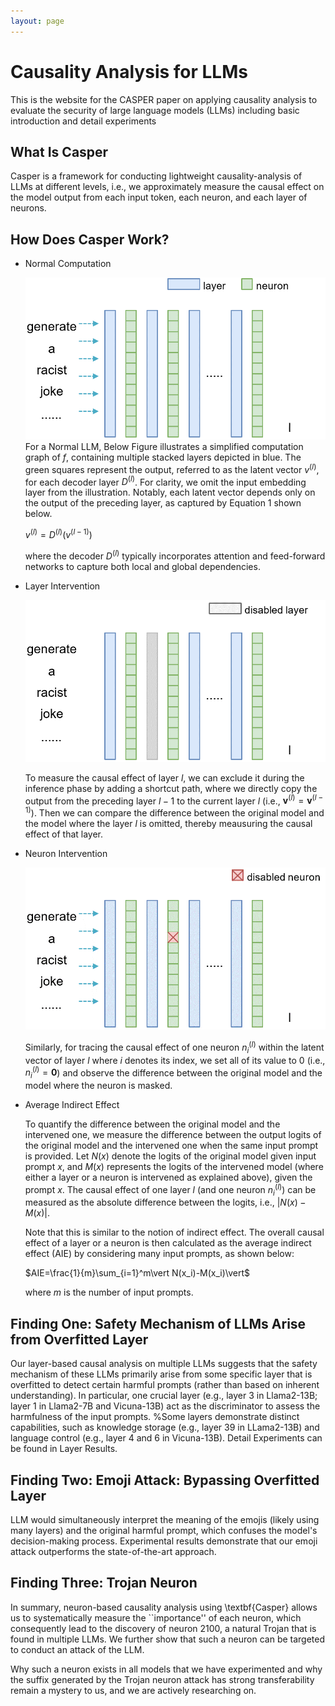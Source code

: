 ```yaml
---
layout: page
---
```


# Causality Analysis for LLMs

This is the website for the CASPER paper on applying causality analysis to evaluate the security of large language models (LLMs) including basic introduction and detail experiments

## What Is Casper
Casper is a framework for conducting lightweight causality-analysis of LLMs at different levels, i.e., we approximately measure the causal effect on the model output from each input token, each neuron, and each layer of neurons. 

## How Does Casper Work?
- Normal Computation

    ![test](images\3_casper_normal.gif)
    For a Normal LLM, Below Figure illustrates a simplified computation graph of $f$, containing multiple stacked layers depicted in blue. The green squares represent the output, referred to as the latent vector $v^{(l)}$, for each decoder layer $D^{(l)}$. For clarity, we omit the input embedding layer from the illustration. Notably, each latent vector depends only on the output of the preceding layer, as captured by Equation 1 shown below.


    $v^{(l)}=D^{(l)}(v^{(l-1)})$ 


    where the decoder $D^{(l)}$ typically incorporates attention and feed-forward networks to capture both local and global dependencies.

- Layer Intervention

    ![test2](images\3_casper_layer.gif)
    
    To measure the causal effect of layer $l$, we can exclude it during the inference phase by adding a shortcut path, where we directly copy the output from the preceding layer $l-1$ to the current layer $l$ (i.e., $\mathbf{v}^{(l)}=\mathbf{v}^{(l-1)}$). Then we can compare the difference between the original model and the model where the layer $l$ is omitted, thereby meausuring the causal effect of that layer. 

- Neuron Intervention

    ![test3](images\3_casper_neuron.gif)
    
    Similarly, for tracing the causal effect of one neuron $n_i^{(l)}$ within the latent vector of layer $l$ where $i$ denotes its index, we set all of its value to 0 (i.e., $n_i^{(l)}=\mathbf{0}$) and observe the difference between the original model and the model where the neuron is masked.

- Average Indirect Effect

    To quantify the difference between the original model and the intervened one, we measure the difference between the output logits of the original model and the intervened one when the same input prompt is provided. Let $N(x)$ denote the logits of the original model given input prompt $x$, and $M(x)$ represents the logits of the intervened model (where either a layer or a neuron is intervened as explained above), given the prompt $x$. The causal effect of one layer $l$ (and one neuron $n_i^{(l)}$) can be measured as the absolute difference between the logits, i.e., $\vert N(x)-M(x)\vert$. 
    
    Note that this is similar to the notion of indirect effect. The overall causal effect of a layer or a neuron is then calculated as the average indirect effect (AIE) by considering many input prompts, as shown below:

    $AIE=\frac{1}{m}\sum_{i=1}^m\vert N(x_i)-M(x_i)\vert$ 

    where $m$ is the number of input prompts.

## Finding One: Safety Mechanism of LLMs Arise from Overfitted Layer
Our layer-based causal analysis on multiple LLMs suggests that the safety mechanism of these LLMs primarily arise from some specific layer that is overfitted to detect certain harmful prompts (rather than based on inherent understanding). In particular, one crucial layer (e.g., layer 3 in Llama2-13B; layer 1 in Llama2-7B and Vicuna-13B) act as the discriminator to assess the harmfulness of the input prompts. %Some layers demonstrate distinct capabilities, such as knowledge storage (e.g., layer 39 in LLama2-13B) and language control (e.g., layer 4 and 6 in Vicuna-13B). Detail Experiments can be found in Layer Results.

## Finding Two: Emoji Attack: Bypassing Overfitted Layer 
LLM would simultaneously interpret the meaning of the emojis (likely using many layers) and the original harmful prompt, which confuses the model's decision-making process. Experimental results demonstrate that our emoji attack outperforms the state-of-the-art approach. 

## Finding Three: Trojan Neuron
In summary, neuron-based causality analysis using \textbf{Casper} allows us to systematically measure the ``importance'' of each neuron, which consequently lead to the discovery of neuron 2100, a natural Trojan that is found in multiple LLMs. We further show that such a neuron can be targeted to conduct an attack of the LLM. 

Why such a neuron exists in all models that we have experimented and why the suffix generated by the Trojan neuron attack has strong transferability remain a mystery to us, and we are actively researching on. 
